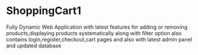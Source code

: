 # ShoppingCart1
Fully Dynamic Web Application with latest features for adding or removing products,displaying products systematically along with filter option also contains login,register,checkout,cart pages and also with latest admin panel and updated database
